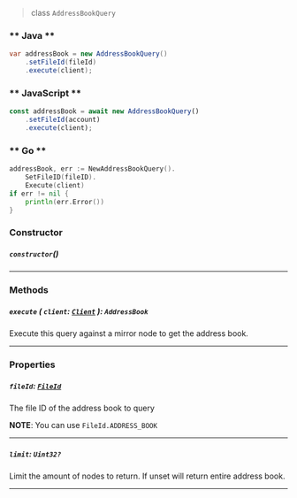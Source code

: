 > class `AddressBookQuery`

<!-- tabs:start -->

### ** Java **

```java
var addressBook = new AddressBookQuery()
    .setFileId(fileId)
    .execute(client);
```

### ** JavaScript **

```javascript
const addressBook = await new AddressBookQuery()
    .setFileId(account)
    .execute(client);
```

### ** Go **

```go
addressBook, err := NewAddressBookQuery().
    SetFileID(fileID).
    Execute(client)
if err != nil {
    println(err.Error())
}
```

<!-- tabs:end -->

### Constructor

##### `constructor`()

---

### Methods

##### `execute` ( `client`: [`Client`](reference/core/Client.md) ): `AddressBook`

Execute this query against a mirror node to get the address book.

---

### Properties

##### `fileId`: [`FileId`](reference/file/FileId.md)

The file ID of the address book to query

**NOTE**: You can use `FileId.ADDRESS_BOOK`

---

##### `limit`: `Uint32?`

Limit the amount of nodes to return. If unset will return entire address book.

---
